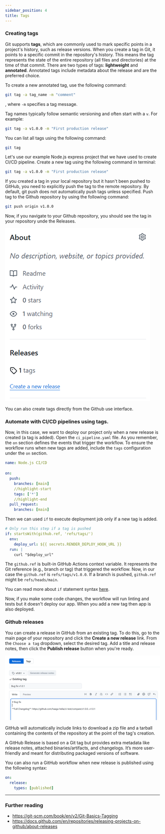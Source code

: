 ```yaml
---
sidebar_position: 4
title: Tags
---
```


### Creating tags
Git supports **tags**, which are commonly used to mark specific points in a project's history, such as release versions.  When you create a tag in Git, it points to a specific commit in the repository's history. This means the tag represents the state of the entire repository (all files and directories) at the time of that commit. There are two types of tags: **lightweight** and **annotated**. Annotated tags include metadata about the release and are the preferred choice.

To create a new annotated tag, use the following command:
```bash
git tag -a tag_name -m "comment"
```
, where `-m` specifies a tag message.

Tag names typically follow semantic versioning and often start with a `v`. For example:
```bash
git tag -a v1.0.0 -m "First production release"
```
You can list all tags using the following command:
```bash
git tag
```
Let's use our example Node.js express project that we have used to create CI/CD pipeline. Create a new tag using the following command in terminal:
```bash
git tag -a v1.0.0 -m "First production release"
```
If you created a tag in your local repository but it hasn't been pushed to GitHub, you need to explicitly push the tag to the remote repository. By default, git push does not automatically push tags unless specified. Push tag to the Github repository by using the following command:
```bash
git push origin v1.0.0
```
Now, if you navigate to your Github repository, you should see the tag in your repository unde the Releases.

![Github tags](./img/github_tags.png)

You can also create tags directly from the Github use interface.

### Automate with CI/CD pipelines using tags.
Now, in this case, we want to deploy our project only when a new release is created (a tag is added). Open the `ci_pipeline.yaml` file. As you remember, the `on` section defines the events that trigger the workflow. To ensure the workflow runs when new tags are added, include the `tags` configuration under the `on` section.

```yaml
name: Node.js CI/CD

on:
  push:
    branches: [main]
    //highlight-start
    tags: ['*']
    //highlight-end
  pull_request:
    branches: [main]
```
Then we can used `if` to execute deployment job only if a new tag is added.
```yaml
# Only run this step if a tag is pushed
if: startsWith(github.ref, 'refs/tags/')
  env:
    deploy_url: ${{ secrets.RENDER_DEPLOY_HOOK_URL }}
  run: |
    curl "$deploy_url"
```
The `github.ref` is built-in GitHub Actions context variable. It represents the Git reference (e.g., branch or tag) that triggered the workflow. Now, in our case the `github.ref` is `refs/tags/v1.0.0`. If a branch is pushed, `github.ref` might be `refs/heads/main`.

You can read more about `if` statement syntax [here](https://docs.github.com/en/actions/writing-workflows/workflow-syntax-for-github-actions#jobsjob_idif).
 
Now, if you make some code changes, the workflow will run linting and tests but it doesn't deploy our app. When you add a new tag then app is also deployed. 

### Github releases

You can create a release in GitHub from an existing tag. To do this, go to the main page of your repository and click the **Create a new release** link. From the `Choose a tag` dropdown, select the desired tag. Add a title and release notes, then click the **Publish release** button when you're ready.

![Github tags](./img/github_release.png)

GitHub will automatically include links to download a zip file and a tarball containing the contents of the repository at the point of the tag's creation.

A GitHub Release is based on a Git tag but provides extra metadata like release notes, attached binaries/artifacts, and changelogs. It’s more user-friendly and meant for distributing packaged versions of software.

You can also run a GitHub workflow when new release is published using the following syntax:
```yaml
on:
  release:
    types: [published]
```

---
### Further reading
- https://git-scm.com/book/en/v2/Git-Basics-Tagging
- https://docs.github.com/en/repositories/releasing-projects-on-github/about-releases
